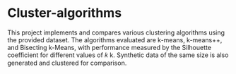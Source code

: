 # Cluster-algorithms
This project implements and compares various clustering algorithms using the provided dataset. The algorithms evaluated are k-means, k-means++, and Bisecting k-Means, with performance measured by the Silhouette coefficient for different values of  𝑘 k. Synthetic data of the same size is also generated and clustered for comparison.
